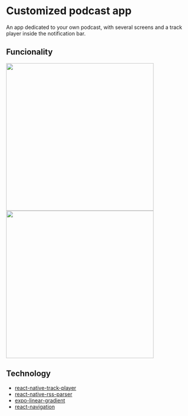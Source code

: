 # Customized podcast app
An app dedicated to your own podcast, with several screens and a track player inside the notification bar.

## Funcionality
<img src="https://user-images.githubusercontent.com/99638905/167955256-5ce12403-aea2-43a8-ba1a-b78aa0cae288.gif" width="400"  />

<img src="https://user-images.githubusercontent.com/99638905/167955267-c52d38ac-8967-4e32-95ac-b605b1e3f2cd.gif" width="400"  />

## Technology 
- [react-native-track-player](https://react-native-track-player.js.org/)
- [react-native-rss-parser](https://www.npmjs.com/package/react-native-rss-parser)
- [expo-linear-gradient](https://docs.expo.dev/versions/latest/sdk/linear-gradient/)
- [react-navigation](https://reactnavigation.org/)

